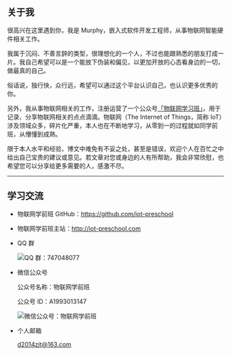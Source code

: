 ## 关于我

很高兴在这里遇到你，我是 Murphy，嵌入式软件开发工程师，从事物联网智能硬件相关工作。

我属于沉闷、不善言辞的类型，很理想化的一个人，不过也能跟熟悉的朋友打成一片。我自己希望可以是一个能放下伪装和偏见，以更加开放的心态看身边的一切，做最真的自己。

俗话说，独行快，众行远，希望可以通过这个平台认识自己，也认识更多优秀的你。

另外，我从事物联网相关的工作，注册运营了一个公众号[「物联网学习班」](https://zhaojuntao.gitee.io/picturebed/blog/IoT-Preschool/WeChat-GongZhongHao.jpg)，用于记录、分享物联网相关的点点滴滴。物联网（The Internet of Things，简称 IoT）涉及领域众多，碎片化严重，本人也在不断地学习，从零到一的过程就如同学前班，从懵懂到成熟。

限于本人水平和经验，博文中难免有不妥之处，甚至是错误，欢迎个人在百忙之中给出自己宝贵的建议或意见。若文章对您或身边的人有所帮助，我会非常欣慰，也希望您可以分享给更多需要的人，感激不尽。

---

## 学习交流

- 物联网学前班 GitHub：https://github.com/iot-preschool
- 物联网学前班主站：http://iot-preschool.com
- QQ 群

    ![QQ 群：747048077](https://zhaojuntao.gitee.io/picturebed/blog/IoT-Preschool/iot-preschool-qrcode.png)

- 微信公众号

    公众号名称：物联网学前班

    公众号 ID：A1993013147

    ![微信公众号：物联网学前班](https://zhaojuntao.gitee.io/picturebed/blog/IoT-Preschool/WeChat-GongZhongHao.jpg)

- 个人邮箱

    d2014zjt@163.com

